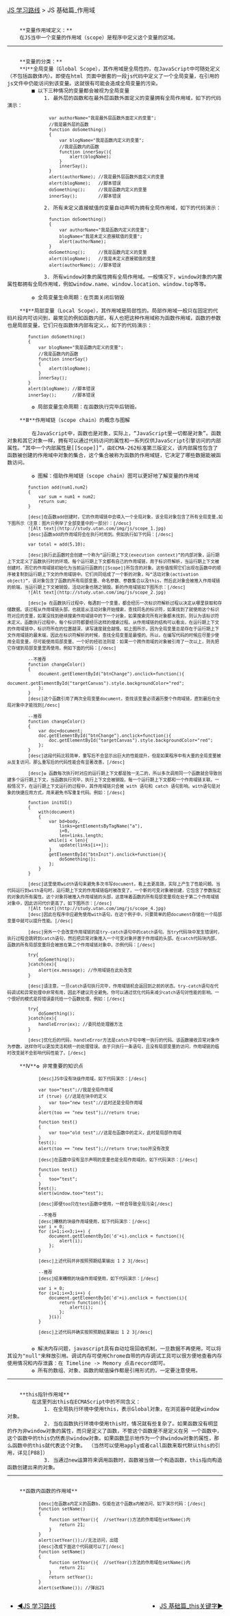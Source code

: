 <p class="lead">
    <a href="http://study.utan.com/JS/学习路线">JS 学习路线</a> > JS 基础篇_作用域
</p>

<pre><code class="nohighlight">
    **变量作用域定义：**
    在JS当中一个变量的作用域（scope）是程序中定义这个变量的区域。<hr/>
    **变量的分类：**
    **Ⅰ**全局变量（Global Scope），其作用域是全局性的，在JavaScript中可随处定义（不包括函数体内）。即使在html 页面中嵌套的一段js代码中定义了一个全局变量，在引用的js文件中仍能访问到该变量。这就很有可能会造成全局变量的污染。
        ■ 以下三种情况的变量都会被视为全局变量
            1. 最外层的函数和在最外层函数外面定义的变量拥有全局作用域，如下的代码演示：
                <code class="javascript">
                var authorName="我是最外层函数外面定义的变量";
                //我是最外层的函数
                function doSomething()
                {
                    var blogName="我是函数内定义的变量";
                    //我是函数内的函数
                    function innerSay(){
                        alert(blogName);
                    }
                    innerSay();
                }
                alert(authorName); //我是最外层函数外面定义的变量
                alert(blogName);   //脚本错误
                doSomething();     //我是函数内定义的变量
                innerSay();        //脚本错误
                </code>
            2. 所有未定义直接赋值的变量自动声明为拥有全局作用域，如下的代码演示：
                <code class="javascript">
                function doSomething()
                {
                    var authorName="我是函数内定义的变量";
                    blogName="我是未定义直接赋值的变量";
                    alert(authorName);
                }
                doSomething();     //我是函数内定义的变量
                alert(blogName);   //我是未定义直接赋值的变量
                alert(authorName); //脚本错误
                </code>
            3. 所有window对象的属性拥有全局作用域。一般情况下，window对象的内置属性都拥有全局作用域，例如window.name、window.location、window.top等等。

        ✪ 全局变量生命周期：在页面关闭后销毁

    **Ⅱ**局部变量（Local Scope），其作用域是局部性的。局部作用域一般只在固定的代码片段内可访问到，最常见的例如函数内部，有人也把这种作用域称为函数作用域，函数的参数也是局部变量，它们只在函数体内部有定义。，如下的代码演示：
        <code class="javascript">
        function doSomething()
        {
            var blogName="我是函数内定义的变量";
            //我是函数内的函数
            function innerSay()
            {
                alert(blogName);
            }
            innerSay();
        }
        alert(blogName); //脚本错误
        innerSay();      //脚本错误
        </code>
        ✪ 局部变量生命周期：在函数执行完毕后销毁。
        
    **Ⅲ**作用域链（scope chain）的概念与图解
    
        在JavaScript中，函数也是对象，实际上，“JavaScript里一切都是对象”。函数对象和其它对象一样，拥有可以通过代码访问的属性和一系列仅供JavaScript引擎访问的内部属性。“其中一个内部属性是[[Scope]]”，由ECMA-262标准第三版定义，该内部属性包含了函数被创建的作用域中对象的集合，这个集合被称为函数的作用域链，它决定了哪些数据能被函数访问。

        ✪ 图解：借助作用域链（scope chain）图可以更好地了解变量的作用域
       <code class="javascript">
        function add(num1,num2) 
        {
            var sum = num1 + num2;
            return sum;
        }

        [desc]在函数add创建时，它的作用域链中会填入一个全局对象，该全局对象包含了所有全局变量,如下图所示（注意：图片只例举了全部变量中的一部分）：[/desc]
        ![Alt text](http://study.utan.com/img/js/scope_1.jpg)
        [desc]函数add的作用域将会在执行时用到。例如执行如下代码：[/desc]

        var total = add(5,10);

        [desc]执行此函数时会创建一个称为“运行期上下文(execution context)”的内部对象，运行期上下文定义了函数执行时的环境。每个运行期上下文都有自己的作用域链，用于标识符解析，当运行期上下文被创建时，而它的作用域链初始化为当前运行函数的[[Scope]]所包含的对象。这些值按照它们出现在函数中的顺序被复制到运行期上下文的作用域链中。它们共同组成了一个新的对象，叫“活动对象(activation object)”，该对象包含了函数的所有局部变量、命名参数、参数集合以及this，然后此对象会被推入作用域链的前端，当运行期上下文被销毁，活动对象也随之销毁。新的作用域链如下图所示：[/desc]
        ![Alt text](http://study.utan.com/img/js/scope_2.jpg)

        [desc]✪ 在函数执行过程中，每遇到一个变量，都会经历一次标识符解析过程以决定从哪里获取和存储数据。该过程从作用域链头部，也就是从活动对象开始搜索，查找同名的标识符，如果找到了就使用这个标识符对应的变量，如果没找到继续搜索作用域链中的下一个对象，如果搜索完所有对象都未找到，则认为该标识符未定义。函数执行过程中，每个标识符都要经历这样的搜索过程。从作用域链的结构可以看出，在运行期上下文的作用域链中，标识符所在的位置越深，读写速度就会越慢。如上图所示，因为全局变量总是存在于运行期上下文作用域链的最末端，因此在标识符解析的时候，查找全局变量是最慢的。所以，在编写代码的时候应尽量少使用全局变量，尽可能使用局部变量。一个好的经验法则是：如果一个跨作用域的对象被引用了一次以上，则先把它存储到局部变量里再使用。例如下面的代码：[/desc]
        
        --不推荐
        function changeColor()
        {
            document.getElementById("btnChange").onclick=function(){
                document.getElementById("targetCanvas").style.backgroundColor="red";
            };
        }
        [desc]这个函数引用了两次全局变量document，查找该变量必须遍历整个作用域链，直到最后在全局对象中才能找到[/desc]
        
        --推荐
        function changeColor()
        {
            var doc=document;
            doc.getElementById("btnChange").onclick=function(){
                doc.getElementById("targetCanvas").style.backgroundColor="red";
            };
        }
        [desc]这段代码比较简单，重写后不会显示出巨大的性能提升，但是如果程序中有大量的全局变量被从反复访问，那么重写后的代码性能会有显著改善。[/desc]

        [desc]✪ 函数每次执行时对应的运行期上下文都是独一无二的，所以多次调用同一个函数就会导致创建多个运行期上下文，当函数执行完毕，执行上下文会被销毁。每一个运行期上下文都和一个作用域链关联。一般情况下，在运行期上下文运行的过程中，其作用域链只会被 with 语句和 catch 语句影响。with语句是对象的快捷应用方式，用来避免书写重复代码。例如：[/desc]
        
        function initUI()
        {
            with(document)
            {
                var bd=body,
                    links=getElementsByTagName("a"),
                    i=0,
                    len=links.length;
                while(i < len){
                    update(links[i++]);
                }
                getElementById("btnInit").onclick=function(){
                    doSomething();
                };
            }
        }

        [desc]这里使用width语句来避免多次书写document，看上去更高效，实际上产生了性能问题。当代码运行到with语句时，运行期上下文的作用域链临时被改变了。一个新的可变对象被创建，它包含了参数指定的对象的所有属性。这个对象将被推入作用域链的头部，这意味着函数的所有局部变量现在处于第二个作用域链对象中，因此访问代价更高了。如下图所示：[/desc]
        ![Alt text](http://study.utan.com/img/js/scope_4.jpg)
        [desc]因此在程序中应避免使用with语句，在这个例子中，只要简单的把document存储在一个局部变量中就可以提升性能。[/desc]

        [desc]另外一个会改变作用域链的是try-catch语句中的catch语句。当try代码块中发生错误时，执行过程会跳转到catch语句，然后把异常对象推入一个可变对象并置于作用域的头部。在catch代码块内部，函数的所有局部变量将会被放在第二个作用域链对象中。示例代码：[/desc]

        try{
            doSomething();
        }catch(ex){
            alert(ex.message); //作用域链在此处改变
        }

        [desc]请注意，一旦catch语句执行完毕，作用域链机会返回到之前的状态。try-catch语句在代码调试和异常处理中非常有用，因此不建议完全避免。你可以通过优化代码来减少catch语句对性能的影响。一个很好的模式是将错误委托给一个函数处理，例如：[/desc]

        try{
            doSomething();
        }catch(ex){
            handleError(ex); //委托给处理器方法
        }
        
        [desc]优化后的代码，handleError方法是catch子句中唯一执行的代码。该函数接收异常对象作为参数，这样你可以更加灵活和统一的处理错误。由于只执行一条语句，且没有局部变量的访问，作用域链的临时改变就不会影响代码性能了。[/desc]
        </code>   
    **Ⅳ**✪ 非常重要的知识点
        <code class="javascript">
            [desc]JS中没有块级作用域，如下代码演示：[/desc]

            var too="test";//我是全局作用域
            if (true) {//这是在块中的定义
                var too="new test";//此时还是全局作用域
            }
            alert(too == "new test");//return true;

            function test()
            {
                var too="old test";//这是在函数中的定义，此时是局部作用域
            }
            test();
            alert(too == "new test");//return true;too并没有改变

            [desc]在函数中没有显示声明的变量也是全局作用域的，如下代码演示：[/desc]

            function test()
            {
                too="test";
            }
            test();
            alert(window.too="test");

            [desc]即便too只在test函数中使用，一样会导致全局污染[/desc]
            
            --不推荐
            [desc]糟糕的块级作用域使用，如下代码演示：[/desc]
            var i = 0;
            for (i=1;i<=3;i++) {
                document.getElementById('d'+i).onclick = function(){
                    alert(i);
                };
            }

            [desc]上述代码并非按照预期结果输出 1 2 3[/desc]
            
            --推荐
            [desc]结束糟糕的块级作用域使用，如下代码演示：[/desc]

            var i = 0;
            for (i=1;i<=3;i++) {
                document.getElementById('d'+i).onclick = function(i){
                    return function(){
                        alert(i);
                    };
                }(i);
            }
            
            [desc]上述代码并确实按照预期结果输出 1 2 3[/desc]

        </code>
        ✪ 解决内存问题，javascript具有自动垃圾回收机制，一旦数据不再使用，可以将其设为"null"来释放引用。调试内存可使用Chrome自带的内存调试工具可以很方便地查看内存使用情况和内存泄露：在 Timeline -> Memory 点击record即可。
        ✪ 所有的数组、对象、函数的赋值操作都是引用形式的，一定要注意使用。<hr/>
    **this指针作用域**
        在这里列出this在ECMAScript中的不同含义：
            1. 在全局执行环境中使用this，表示Global对象，在浏览器中就是window对象。
            2. 当在函数执行环境中使用this时，情况就有些复杂了。如果函数没有明显的作为非window对象的属性，而只是定义了函数，不管这个函数是不是定义在另 一个函数中，这个函数中的this仍然表示window对象。如果函数显示地作为一个非window对象的属性，那么函数中的this就代表这个对象。 （当然可以使用apply或者call函数来取代默认this的引用，详见[P88]）
            3. 当通过new运算符来调用函数时，函数被当做一个构造函数，this指向构造函数创建出来的对象。<hr/>
    **函数内函数的作用域**
        <code class="javascript">
            [desc]在函数a内定义的函数b，仅能在这个函数a内被访问，如下演示代码：[/desc]
            function setName()
            {
                function setYear(){  //setYear()方法的作用域在setName()内
                    return 21;
                }
            }
            alert(setYear());//无法访问，出错
            [desc]改成下面这个代码就可以了[/desc]
            function setName()
            {
                function setYear(){  //setYear()方法的作用域在setName()内
                    return 21;
                }
                return setYear();
            }
            alert(setName()); //弹出21
        </code>
</code></pre>

<ul class="pager">
    <li style="float: left;"><a href="http://study.utan.com/JS/学习路线">◀JS 学习路线</a></li>            
    <li style="float: right;"><a href="http://study.utan.com/JS/基础篇_this关键字">JS 基础篇_this关键字▶</a></li>
</ul>